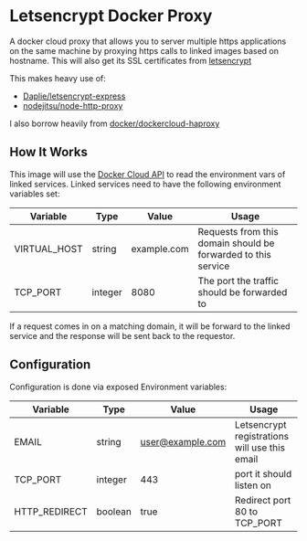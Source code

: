 # Letsencrypt Docker Proxy

A docker cloud proxy that allows you to server multiple https applications on the same machine by proxying https calls to linked images based on hostname. This will also get its SSL certificates from [letsencrypt](https://letsencrypt.org/)

This makes heavy use of:
- [Daplie/letsencrypt-express](https://github.com/Daplie/letsencrypt-express)
- [nodejitsu/node-http-proxy](https://github.com/nodejitsu/node-http-proxy)

I also borrow heavily from [docker/dockercloud-haproxy](https://github.com/docker/dockercloud-haproxy)

## How It Works
This image will use the [Docker Cloud API](https://docs.docker.com/apidocs/docker-cloud) to read the environment vars of linked services. Linked services need to have the following environment variables set:

| Variable | Type | Value | Usage |
| --- | --- | --- | --- |
| VIRTUAL_HOST | string | example.com | Requests from this domain should be forwarded to this service |
| TCP_PORT | integer | 8080 | The port the traffic should be forwarded to |

If a request comes in on a matching domain, it will be forward to the linked service and the response will be sent back to the requestor.

## Configuration
Configuration is done via exposed Environment variables:

| Variable | Type | Value | Usage |
| --- | --- | --- | --- |
| EMAIL | string | user@example.com | Letsencrypt registrations will use this email |
| TCP_PORT | integer | 443 | port it should listen on |
| HTTP_REDIRECT | boolean | true | Redirect port 80 to TCP_PORT |
